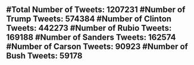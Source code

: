 #Total Number of Tweets: 1207231 
#Number of Trump Tweets: 574384
#Number of Clinton Tweets: 442273
#Number of Rubio Tweets: 169188
#Number of Sanders Tweets: 162574
#Number of Carson Tweets: 90923
#Number of Bush Tweets: 59178
---
